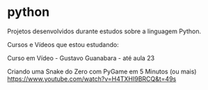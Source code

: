 # python

Projetos desenvolvidos durante estudos sobre a linguagem Python.

Cursos e Vídeos que estou estudando:

Curso em Vídeo - Gustavo Guanabara - até aula 23

Criando uma Snake do Zero com PyGame em 5 Minutos (ou mais)
https://www.youtube.com/watch?v=H4TXHI9BRCQ&t=49s



